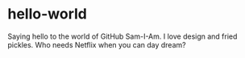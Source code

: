 # hello-world
Saying hello to the world of GitHub
Sam-I-Am. I love design and fried pickles.
Who needs Netflix when you can day dream?
